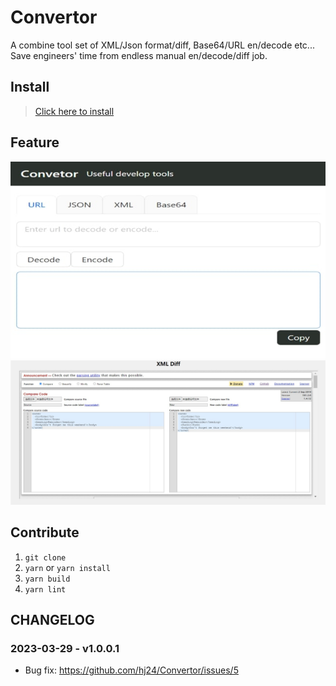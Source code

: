 # Convertor
A combine tool set of XML/Json format/diff, Base64/URL en/decode etc... 
Save engineers' time from endless manual en/decode/diff job.

## Install
> [Click here to install](https://chrome.google.com/webstore/detail/parse-diff-tool/plldopcffknjbimajdlcakmlgimfofcf?hl=zh)

## Feature
![](assets/convertor-1.jpg)
![](assets/convertor-3.jpg)

## Contribute
1. `git clone`
2. `yarn` or `yarn install`
3. `yarn build`
4. `yarn lint` 

## CHANGELOG
### 2023-03-29 - v1.0.0.1 
- Bug fix: https://github.com/hj24/Convertor/issues/5
